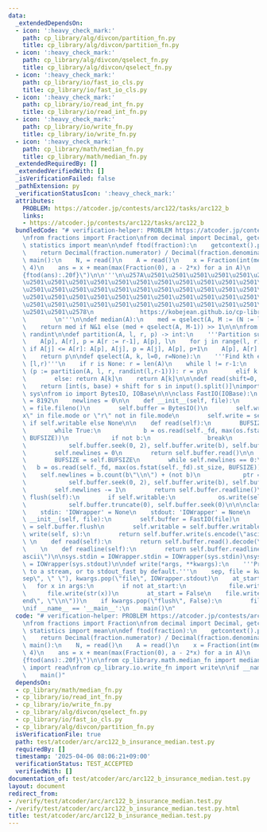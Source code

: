 ```yaml
---
data:
  _extendedDependsOn:
  - icon: ':heavy_check_mark:'
    path: cp_library/alg/divcon/partition_fn.py
    title: cp_library/alg/divcon/partition_fn.py
  - icon: ':heavy_check_mark:'
    path: cp_library/alg/divcon/qselect_fn.py
    title: cp_library/alg/divcon/qselect_fn.py
  - icon: ':heavy_check_mark:'
    path: cp_library/io/fast_io_cls.py
    title: cp_library/io/fast_io_cls.py
  - icon: ':heavy_check_mark:'
    path: cp_library/io/read_int_fn.py
    title: cp_library/io/read_int_fn.py
  - icon: ':heavy_check_mark:'
    path: cp_library/io/write_fn.py
    title: cp_library/io/write_fn.py
  - icon: ':heavy_check_mark:'
    path: cp_library/math/median_fn.py
    title: cp_library/math/median_fn.py
  _extendedRequiredBy: []
  _extendedVerifiedWith: []
  _isVerificationFailed: false
  _pathExtension: py
  _verificationStatusIcon: ':heavy_check_mark:'
  attributes:
    PROBLEM: https://atcoder.jp/contests/arc122/tasks/arc122_b
    links:
    - https://atcoder.jp/contests/arc122/tasks/arc122_b
  bundledCode: "# verification-helper: PROBLEM https://atcoder.jp/contests/arc122/tasks/arc122_b\n\
    \nfrom fractions import Fraction\nfrom decimal import Decimal, getcontext\nfrom\
    \ statistics import mean\n\ndef ftod(fraction):\n    getcontext().prec = 50\n\
    \    return Decimal(fraction.numerator) / Decimal(fraction.denominator)\n\ndef\
    \ main():\n    N, = read()\n    A = read()\n    x = Fraction(int(median(A)*2),\
    \ 4)\n    ans = x + mean(max(Fraction(0), a - 2*x) for a in A)\n    write(f\"\
    {ftod(ans):.20f}\")\n\n'''\n\u257A\u2501\u2501\u2501\u2501\u2501\u2501\u2501\u2501\
    \u2501\u2501\u2501\u2501\u2501\u2501\u2501\u2501\u2501\u2501\u2501\u2501\u2501\
    \u2501\u2501\u2501\u2501\u2501\u2501\u2501\u2501\u2501\u2501\u2501\u2501\u2501\
    \u2501\u2501\u2501\u2501\u2501\u2501\u2501\u2501\u2501\u2501\u2501\u2501\u2501\
    \u2501\u2501\u2501\u2501\u2501\u2501\u2501\u2501\u2501\u2501\u2501\u2501\u2501\
    \u2501\u2501\u2578\n             https://kobejean.github.io/cp-library       \
    \        \n'''\n\ndef median(A):\n    med = qselect(A, M := (N := len(A)) >> 1)\n\
    \    return med if N&1 else (med + qselect(A, M-1)) >> 1\n\n\nfrom random import\
    \ randint\n\ndef partition(A, l, r, p) -> int:\n    '''Partition subarray [l,r)'''\n\
    \    A[p], A[r], p = A[r := r-1], A[p], l\n    for j in range(l, r):\n       \
    \ if A[j] <= A[r]: A[p], A[j], p = A[j], A[p], p+1\n    A[p], A[r] = A[r], A[p]\n\
    \    return p\n\ndef qselect(A, k, l=0, r=None):\n    '''Find kth element in subarray\
    \ [l,r)'''\n    if r is None: r = len(A)\n    while l != r-1:\n        if k <\
    \ (p := partition(A, l, r, randint(l,r-1))): r = p\n        elif k > p: l = p+1\n\
    \        else: return A[k]\n    return A[k]\n\n\ndef read(shift=0, base=10):\n\
    \    return [int(s, base) + shift for s in input().split()]\nimport os\nimport\
    \ sys\nfrom io import BytesIO, IOBase\n\n\nclass FastIO(IOBase):\n    BUFSIZE\
    \ = 8192\n    newlines = 0\n\n    def __init__(self, file):\n        self._fd\
    \ = file.fileno()\n        self.buffer = BytesIO()\n        self.writable = \"\
    x\" in file.mode or \"r\" not in file.mode\n        self.write = self.buffer.write\
    \ if self.writable else None\n\n    def read(self):\n        BUFSIZE = self.BUFSIZE\n\
    \        while True:\n            b = os.read(self._fd, max(os.fstat(self._fd).st_size,\
    \ BUFSIZE))\n            if not b:\n                break\n            ptr = self.buffer.tell()\n\
    \            self.buffer.seek(0, 2), self.buffer.write(b), self.buffer.seek(ptr)\n\
    \        self.newlines = 0\n        return self.buffer.read()\n\n    def readline(self):\n\
    \        BUFSIZE = self.BUFSIZE\n        while self.newlines == 0:\n         \
    \   b = os.read(self._fd, max(os.fstat(self._fd).st_size, BUFSIZE))\n        \
    \    self.newlines = b.count(b\"\\n\") + (not b)\n            ptr = self.buffer.tell()\n\
    \            self.buffer.seek(0, 2), self.buffer.write(b), self.buffer.seek(ptr)\n\
    \        self.newlines -= 1\n        return self.buffer.readline()\n\n    def\
    \ flush(self):\n        if self.writable:\n            os.write(self._fd, self.buffer.getvalue())\n\
    \            self.buffer.truncate(0), self.buffer.seek(0)\n\n\nclass IOWrapper(IOBase):\n\
    \    stdin: 'IOWrapper' = None\n    stdout: 'IOWrapper' = None\n    \n    def\
    \ __init__(self, file):\n        self.buffer = FastIO(file)\n        self.flush\
    \ = self.buffer.flush\n        self.writable = self.buffer.writable\n\n    def\
    \ write(self, s):\n        return self.buffer.write(s.encode(\"ascii\"))\n   \
    \ \n    def read(self):\n        return self.buffer.read().decode(\"ascii\")\n\
    \    \n    def readline(self):\n        return self.buffer.readline().decode(\"\
    ascii\")\n\nsys.stdin = IOWrapper.stdin = IOWrapper(sys.stdin)\nsys.stdout = IOWrapper.stdout\
    \ = IOWrapper(sys.stdout)\n\ndef write(*args, **kwargs):\n    '''Prints the values\
    \ to a stream, or to stdout_fast by default.'''\n    sep, file = kwargs.pop(\"\
    sep\", \" \"), kwargs.pop(\"file\", IOWrapper.stdout)\n    at_start = True\n \
    \   for x in args:\n        if not at_start:\n            file.write(sep)\n  \
    \      file.write(str(x))\n        at_start = False\n    file.write(kwargs.pop(\"\
    end\", \"\\n\"))\n    if kwargs.pop(\"flush\", False):\n        file.flush()\n\
    \nif __name__ == '__main__':\n    main()\n"
  code: "# verification-helper: PROBLEM https://atcoder.jp/contests/arc122/tasks/arc122_b\n\
    \nfrom fractions import Fraction\nfrom decimal import Decimal, getcontext\nfrom\
    \ statistics import mean\n\ndef ftod(fraction):\n    getcontext().prec = 50\n\
    \    return Decimal(fraction.numerator) / Decimal(fraction.denominator)\n\ndef\
    \ main():\n    N, = read()\n    A = read()\n    x = Fraction(int(median(A)*2),\
    \ 4)\n    ans = x + mean(max(Fraction(0), a - 2*x) for a in A)\n    write(f\"\
    {ftod(ans):.20f}\")\n\nfrom cp_library.math.median_fn import median\nfrom cp_library.io.read_int_fn\
    \ import read\nfrom cp_library.io.write_fn import write\n\nif __name__ == '__main__':\n\
    \    main()"
  dependsOn:
  - cp_library/math/median_fn.py
  - cp_library/io/read_int_fn.py
  - cp_library/io/write_fn.py
  - cp_library/alg/divcon/qselect_fn.py
  - cp_library/io/fast_io_cls.py
  - cp_library/alg/divcon/partition_fn.py
  isVerificationFile: true
  path: test/atcoder/arc/arc122_b_insurance_median.test.py
  requiredBy: []
  timestamp: '2025-04-06 08:06:21+09:00'
  verificationStatus: TEST_ACCEPTED
  verifiedWith: []
documentation_of: test/atcoder/arc/arc122_b_insurance_median.test.py
layout: document
redirect_from:
- /verify/test/atcoder/arc/arc122_b_insurance_median.test.py
- /verify/test/atcoder/arc/arc122_b_insurance_median.test.py.html
title: test/atcoder/arc/arc122_b_insurance_median.test.py
---
```

